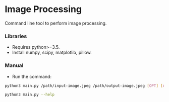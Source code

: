 # Image Processing
Command line tool to perform image processing.

### Libraries
* Requires python>=3.5.
* Install numpy, scipy, matplotlib, pillow.

### Manual
* Run the command:
```bash
python3 main.py /path/input-image.jpeg /path/output-image.jpeg [OPT] [ARGS]
```
 
```bash
python3 main.py --help
```

